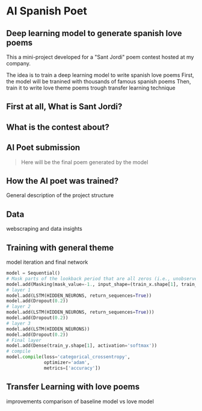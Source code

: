 # AI Spanish Poet
## Deep learning model to generate spanish love poems

This a  mini-project developed for a "Sant Jordi" poem contest hosted at my company.

The idea is to train a deep learning model to write spanish love poems
First, the model will be tranined with thousands of famous spanish poems
Then, train it to write love theme poems trough transfer learning technique


## First at all, What is Sant Jordi?

## What is the contest about?


## AI Poet submission
> Here will be the final poem generated by the model



## How the AI poet was trained?
General description of the project structure

## Data
webscraping and data insights

## Training with general theme
model iteration and final network

```python
model = Sequential()
# Mask parts of the lookback period that are all zeros (i.e., unobserved) so they don't skew the model
model.add(Masking(mask_value=-1., input_shape=(train_x.shape[1], train_x.shape[2])))
# layer 1
model.add(LSTM(HIDDEN_NEURONS, return_sequences=True))
model.add(Dropout(0.2))
# layer 2
model.add(LSTM(HIDDEN_NEURONS, return_sequences=True)))
model.add(Dropout(0.2))
# layer 3
model.add(LSTM(HIDDEN_NEURONS))
model.add(Dropout(0.2))
# Final layer
model.add(Dense(train_y.shape[1], activation='softmax'))
# compile
model.compile(loss='categorical_crossentropy',
              optimizer='adam',
              metrics=['accuracy'])
```

## Transfer Learning with love poems
improvements comparison of baseline model vs love model

